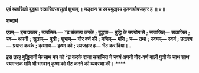 **एवं व्यवसितो बुद्ध्या सत्राजित्स्वसुतां शुभाम् ।** **मङ्क्षण च स्वयमुद्यश्य कृष्णायोपजहार ह ॥ ४॥** 

**शब्दार्थ** 

**एवम्—** **इस प्रकार** **; व्यवसित:—** **²ढ़ संकल्प करके** **; बुद्ध्या—** **बुद्धि के उपयोग से** **; सत्राजित्—** **सत्राजित** **; स्व—** **अपनी** **;** **सुताम्—** **पुत्री** **; शुभाम्—** **गौर वर्ण की** **; मणिम्—** **मणि** **; च—** **तथा** **; स्वयम्—** **स्वयं** **; उद्यश्य—** **प्रयास करके** **; कृष्णाय—** **कृष्ण** **को** **; उपजहार ह—** **भेंट कर दिया।** **.** 

**इस तरह बुद्धिमानी के साथ मन को ²ढ़ करके राजा सत्राजित ने स्वयं अपनी गौर-वर्ण** **वाली पुत्री के साथ साथ स्यमन्तक मणि भी भगवान् कृष्ण को भेंट करने की व्यवस्था की।** **** 